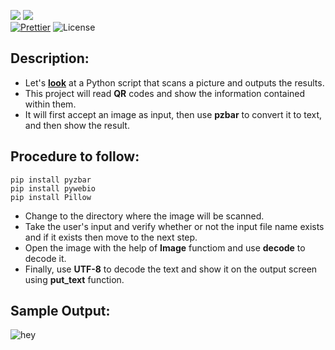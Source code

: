 ![](http://ForTheBadge.com/images/badges/made-with-python.svg)
![](https://forthebadge.com/images/badges/built-by-developers.svg)</br>
[![Prettier](https://img.shields.io/badge/Code%20Style-Prettier-red.svg)](https://github.com/prettier/prettier)
![License](https://img.shields.io/badge/License-MIT-red.svg)</br>

## Description: 
- Let's [**look**](https://github.com/Iamtripathisatyam/Awesome_Python_Scripts/blob/main/GUIScripts/QR%20Code%20Scanner/qr_code_scan.py) at a Python script that scans a picture and outputs the results.
- This project will read **QR** codes and show the information contained within them.
- It will first accept an image as input, then use **pzbar** to convert it to text, and then show the result.

## Procedure to follow: 
    pip install pyzbar
    pip install pywebio
    pip install Pillow
- Change to the directory where the image will be scanned.
- Take the user's input and verify whether or not the input file name exists and if it exists then move to the next step.
- Open the image with the help of **Image** functiom and use **decode** to decode it.
- Finally, use **UTF-8** to decode the text and show it on the output screen using **put_text** function.

## Sample Output: 

![hey](https://github.com/Iamtripathisatyam/Awesome_Python_Scripts/blob/main/GUIScripts/QR%20Code%20Scanner/Images/Final.gif)

